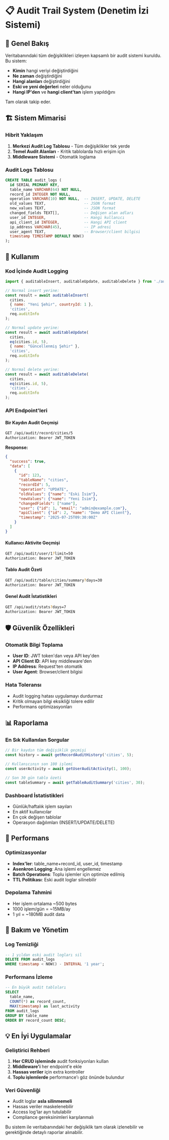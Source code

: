 # 📋 Audit Trail System (Denetim İzi Sistemi)

## 🎯 Genel Bakış

Veritabanındaki tüm değişiklikleri izleyen kapsamlı bir audit sistemi kuruldu. Bu sistem:

- **Kimin** hangi veriyi değiştirdiğini
- **Ne zaman** değiştirdiğini  
- **Hangi alanları** değiştirdiğini
- **Eski ve yeni değerleri** neler olduğunu
- **Hangi IP'den** ve **hangi client'tan** işlem yapıldığını

Tam olarak takip eder.

## 🏗️ Sistem Mimarisi

### Hibrit Yaklaşım
1. **Merkezi Audit Log Tablosu** - Tüm değişiklikler tek yerde
2. **Temel Audit Alanları** - Kritik tablolarda hızlı erişim için
3. **Middleware Sistemi** - Otomatik loglama

### Audit Logs Tablosu
```sql
CREATE TABLE audit_logs (
  id SERIAL PRIMARY KEY,
  table_name VARCHAR(64) NOT NULL,
  record_id INTEGER NOT NULL,
  operation VARCHAR(10) NOT NULL,  -- INSERT, UPDATE, DELETE
  old_values TEXT,                 -- JSON format
  new_values TEXT,                 -- JSON format  
  changed_fields TEXT[],           -- Değişen alan adları
  user_id INTEGER,                 -- Hangi kullanıcı
  api_client_id INTEGER,           -- Hangi API client
  ip_address VARCHAR(45),          -- IP adresi
  user_agent TEXT,                 -- Browser/client bilgisi
  timestamp TIMESTAMP DEFAULT NOW()
);
```

## 🔧 Kullanım

### Kod İçinde Audit Logging
```javascript
import { auditableInsert, auditableUpdate, auditableDelete } from './audit-middleware';

// Normal insert yerine:
const result = await auditableInsert(
  cities, 
  { name: "Yeni Şehir", countryId: 1 },
  'cities',
  req.auditInfo
);

// Normal update yerine:
const result = await auditableUpdate(
  cities,
  eq(cities.id, 5),
  { name: "Güncellenmiş Şehir" },
  'cities', 
  req.auditInfo
);

// Normal delete yerine:
const result = await auditableDelete(
  cities,
  eq(cities.id, 5),
  'cities',
  req.auditInfo
);
```

### API Endpoint'leri

#### Bir Kaydın Audit Geçmişi
```bash
GET /api/audit/record/cities/5
Authorization: Bearer JWT_TOKEN
```

**Response:**
```json
{
  "success": true,
  "data": [
    {
      "id": 123,
      "tableName": "cities",
      "recordId": 5,
      "operation": "UPDATE",
      "oldValues": {"name": "Eski İsim"},
      "newValues": {"name": "Yeni İsim"},
      "changedFields": ["name"],
      "user": {"id": 1, "email": "admin@example.com"},
      "apiClient": {"id": 2, "name": "Demo API Client"},
      "timestamp": "2025-07-25T09:30:00Z"
    }
  ]
}
```

#### Kullanıcı Aktivite Geçmişi
```bash
GET /api/audit/user/1?limit=50
Authorization: Bearer JWT_TOKEN
```

#### Tablo Audit Özeti
```bash
GET /api/audit/table/cities/summary?days=30
Authorization: Bearer JWT_TOKEN
```

#### Genel Audit İstatistikleri
```bash
GET /api/audit/stats?days=7
Authorization: Bearer JWT_TOKEN
```

## 🛡️ Güvenlik Özellikleri

### Otomatik Bilgi Toplama
- **User ID**: JWT token'dan veya API key'den
- **API Client ID**: API key middleware'den
- **IP Address**: Request'ten otomatik
- **User Agent**: Browser/client bilgisi

### Hata Toleransı
- Audit logging hatası uygulamayı durdurmaz
- Kritik olmayan bilgi eksikliği tolere edilir
- Performans optimizasyonları

## 📊 Raporlama

### En Sık Kullanılan Sorgular

```javascript
// Bir kaydın tüm değişiklik geçmişi
const history = await getRecordAuditHistory('cities', 5);

// Kullanıcının son 100 işlemi
const userActivity = await getUserAuditActivity(1, 100);

// Son 30 gün tablo özeti
const tableSummary = await getTableAuditSummary('cities', 30);
```

### Dashboard İstatistikleri
- Günlük/haftalık işlem sayıları
- En aktif kullanıcılar
- En çok değişen tablolar
- Operasyon dağılımları (INSERT/UPDATE/DELETE)

## 🚀 Performans

### Optimizasyonlar
- **Index'ler**: table_name+record_id, user_id, timestamp
- **Asenkron Logging**: Ana işlemi engellemez
- **Batch Operations**: Toplu işlemler için optimize edilmiş
- **TTL Politikası**: Eski audit loglar silinebilir

### Depolama Tahmini
- Her işlem ortalama ~500 bytes
- 1000 işlem/gün = ~15MB/ay
- 1 yıl = ~180MB audit data

## 🔄 Bakım ve Yönetim

### Log Temizliği
```sql
-- 1 yıldan eski audit logları sil
DELETE FROM audit_logs 
WHERE timestamp < NOW() - INTERVAL '1 year';
```

### Performans İzleme
```sql
-- En büyük audit tabloları
SELECT 
  table_name,
  COUNT(*) as record_count,
  MAX(timestamp) as last_activity
FROM audit_logs 
GROUP BY table_name 
ORDER BY record_count DESC;
```

## 💡 En İyi Uygulamalar

### Geliştirici Rehberi
1. **Her CRUD işleminde** audit fonksiyonları kullan
2. **Middleware'i** her endpoint'e ekle
3. **Hassas veriler** için extra kontroller
4. **Toplu işlemlerde** performance'ı göz önünde bulundur

### Veri Güvenliği
- Audit loglar **asla silinmemeli**
- Hassas veriler maskelenebilir
- Access log'lar ayrı tutulabilir
- Compliance gereksinimleri karşılanmalı

Bu sistem ile veritabanındaki her değişiklik tam olarak izlenebilir ve gerektiğinde detaylı raporlar alınabilir.